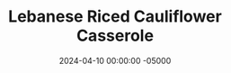 ---
layout: post
title:  "Lebanese Riced Cauliflower Casserole"
date:   2024-04-10 00:00:00 -05000
categories: 
- Recipes
- Ground Meat
permalink: /recipes/lebanese-casserole
image: /assets/Food/Ground Meat/Casserole/casserole-cover.jpg
ing: casserole-ing
facts: casserole-facts
Prep: 20
Rest: 
Cook: 30
Source1: 
Source2: 
tags: 
- ground meat
- ground beef
- ground turkey
- lebanese
- brown rice
- cauliflower
- pine nuts
- chopped nuts
- spinach
- allspice
- all spice
- onions
- diced tomatoes
Description: This recipe is a modified version of my mom's casserole recipe. Fun fact - I hated this recipe as a kid, but I love it now. Maybe it was the nuts or the spinach, both of which I love now. Feel free to use whatever nuts you have on hand; here I used chopped pine nuts, but almonds or pistachios would work great. Feel free to use brown rice (1 cup dry, 185 g) instead of cauliflower rice
Instructions: 
- Defrost your bag of spinach, and cut your onions into a small dice. Add to a large pan with oil, cumin, pepper, and salt. Cover and cook over medium heat until the onions are soft and translucent. Set aside in a bowl<br><br>
- <center><img src="/assets/Food/Ground Meat/Casserole/casserole-1.jpg" alt="" class="instruction-image"></center><br>

- Over medium, heat, add the meat and some oil. Cook the meat until properly browned. Season with soy sauce, allspice, cinnamon, and salt. Toast the nuts and garlic until fragrant, about 30 seconds. Transfer to the bowl with the spinach<br><br>
- <center><img src="/assets/Food/Ground Meat/Casserole/casserole-2.jpg" alt="" class="instruction-image"></center><br>

- As everything else is cooking, you can prepare your cauliflower rice. Add your defrosted florets to a food processor, and pulse until you have a fully chopped rice-like cauliflower. Don't overblend<br><br>
- <center><img src="/assets/Food/Ground Meat/Casserole/casserole-3.jpg" alt="" class="instruction-image"></center><br>

- When the meat is done and the pan is free, add the cauliflower to the pan with oil, lemon pepper, garlic and onion powders, nutmeg, cloves, and red pepper flakes. Cover and cook over medium heat until the cauliflower is tender and done to your liking. Don't over mix, or it could become mushy<br><br>
- <center><img src="/assets/Food/Ground Meat/Casserole/casserole-4.jpg" alt="" class="instruction-image"></center><br>

- In a large bowl, combine the spinach, meat, and cauliflower. Serve
---
